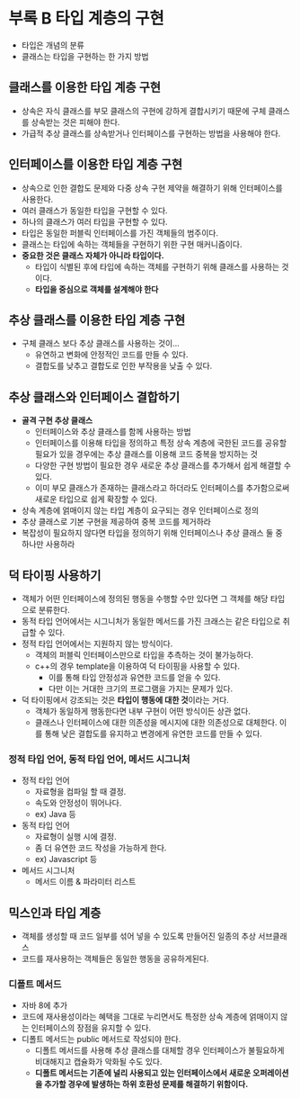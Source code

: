 # 부록 B 타입 계층의 구현

- 타입은 개념의 분류
- 클래스는 타입을 구현하는 한 가지 방법

## 클래스를 이용한 타입 계층 구현

- 상속은 자식 클래스를 부모 클래스의 구현에 강하게 결합시키기 때문에 구체 클래스를 상속받는 것은 피해야 한다.
- 가급적 추상 클래스를 상속받거나 인터페이스를 구현하는 방법을 사용해야 한다.

## 인터페이스를 이용한 타입 계층 구현

- 상속으로 인한 결합도 문제와 다중 상속 구현 제약을 해결하기 위해 인터페이스를 사용한다.
- 여러 클래스가 동일한 타입을 구현할 수 있다.
- 하나의 클래스가 여러 타입을 구현할 수 있다.
- 타입은 동일한 퍼블릭 인터페이스를 가진 객체들의 범주이다.
- 클래스는 타입에 속하는 객체들을 구현하기 위한 구현 매커니즘이다.
- **중요한 것은 클래스 자체가 아니라 타입이다.**
    - 타입이 식별된 후에 타입에 속하는 객체를 구현하기 위해 클래스를 사용하는 것이다.
    - **타입을 중심으로 객체를 설계해야 한다**

## 추상 클래스를 이용한 타입 계층 구현

- 구체 클래스 보다 추상 클래스를 사용하는 것이...
    - 유연하고 변화에 안정적인 코드를 만들 수 있다.
    - 결합도를 낮추고 결합도로 인한 부작용을 낮출 수 있다.

## 추상 클래스와 인터페이스 결합하기

- **골격 구현 추상 클래스**
    - 인터페이스와 추상 클래스를 함께 사용하는 방법
    - 인터페이스를 이용해 타입을 정의하고 특정 상속 계층에 국한된 코드를 공유할 필요가 있을 경우에는 추상 클래스를 이용해 코드 중복을 방지하는 것
    - 다양한 구현 방법이 필요한 경우 새로운 추상 클래스를 추가해서 쉽게 해결할 수 있다.
    - 이미 부모 클래스가 존재하는 클래스라고 하더라도 인터페이스를 추가함으로써 새로운 타입으로 쉽게 확장할 수 있다.
- 상속 계층에 얽매이지 않는 타입 계층이 요구되는 경우 인터페이스로 정의
- 추상 클래스로 기본 구현을 제공하여 중복 코드를 제거하라
- 복잡성이 필요하지 않다면 타입을 정의하기 위해 인터페이스나 추상 클래스 둘 중 하나만 사용하라

## 덕 타이핑 사용하기

- 객체가 어떤 인터페이스에 정의된 행동을 수행할 수만 있다면 그 객체를 해당 타입으로 분류한다.
- 동적 타입 언어에서는 시그니처가 동일한 메서드를 가진 크래스는 같은 타입으로 취급할 수 있다.
- 정적 타입 언어에서는 지원하지 않는 방식이다.
    - 객체의 퍼블릭 인터페이스만으로 타입을 추측하는 것이 불가능하다.
    - c++의 경우 template을 이용하여 덕 타이핑을 사용할 수 있다.
        - 이를 통해 타입 안정성과 유연한 코드를 얻을 수 있다.
        - 다만 이는 거대한 크기의 프로그램을 가지는 문제가 있다.
- 덕 타이핑에서 강조되는 것은 **타입이 행동에 대한 것**이라는 거다.
    - 객체가 동일하게 행동한다면 내부 구현이 어떤 방식이든 상관 없다.
    - 클래스나 인터페이스에 대한 의존성을 메시지에 대한 의존성으로 대체한다. 이를 통해 낮은 결합도를 유지하고 변경에게 유연한 코드를 만들 수 있다.

### 정적 타입 언어, 동적 타입 언어, 메서드 시그니처

- 정적 타입 언어
    - 자료형을 컴파일 할 때 결정.
    - 속도와 안정성이 뛰어나다.
    - ex) Java 등
- 동적 타입 언어
    - 자료형이 실행 시에 결정.
    - 좀 더 유연한 코드 작성을 가능하게 한다.
    - ex) Javascript 등
- 메서드 시그니처
    - 메서드 이름 & 파라미터 리스트

## 믹스인과 타입 계층

- 객체를 생성할 때 코드 일부를 섞어 넣을 수 있도록 만들어진 일종의 추상 서브클래스
- 코드를 재사용하는 객체들은 동일한 행동을 공유하게된다.

### 디폴트 메서드

- 자바 8에 추가
- 코드에 재사용성이라는 혜택을 그대로 누리면서도 특정한 상속 계층에 얽매이지 않는 인터페이스의 장점을 유지할 수 있다.
- 디폴트 메서드는 public 메서드로 작성되야 한다.
    - 디폴트 메서드를 사용해 추상 클래스를 대체할 경우 인터페이스가 불필요하게 비대해지고 캡슐화가 악화될 수도 있다.
    - **디폴트 메서드는 기존에 널리 사용되고 있는 인터페이스에서 새로운 오퍼레이션을 추가할 경우에 발생하는 하위 호환성 문제를 해결하기 위함이다.**
